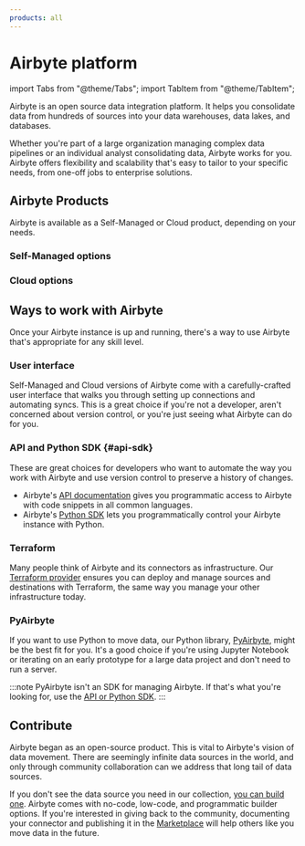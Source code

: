 ```yaml
---
products: all
---
```


# Airbyte platform

import Tabs from "@theme/Tabs";
import TabItem from "@theme/TabItem";

Airbyte is an open source data integration platform. It helps you consolidate data from hundreds of sources into your data warehouses, data lakes, and databases.

Whether you're part of a large organization managing complex data pipelines or an individual analyst consolidating data, Airbyte works for you. Airbyte offers flexibility and scalability that's easy to tailor to your specific needs, from one-off jobs to enterprise solutions.

## Airbyte Products

Airbyte is available as a Self-Managed or Cloud product, depending on your needs.

### Self-Managed options

<Grid columns="2">

<CardWithIcon title="Self-Managed Enterprise" description="Highly available, secure data movement for your entire organization. To start with Self-Managed Enterprise, you need a license key. For more details, read the enterprise setup guide." ctaText="Enterprise Setup" ctaLink="../../enterprise-setup" icon="fa-lock" />

<CardWithIcon title="Self-Managed Community" description="Our open-source version of Airbyte. Deploy locally or in your own infrastructure. Get started immediately and keep your data on your premises." ctaText="Quickstart" ctaLink="using-airbyte/getting-started/oss-quickstart" icon="fa-download" />

</Grid>

### Cloud options

<Grid columns="3">

<CardWithIcon title="Cloud" description="A Cloud-native version of Airbyte that provides a fully managed experience for data replication. Focus on moving data while Airbyte manages the infrastructure. Free 14-day trial." ctaText="Sign Up for Cloud" ctaLink="https://cloud.airbyte.com/signup" icon="fa-cloud" />

<CardWithIcon title="Cloud Teams" description="For organizations looking to scale efficiently. Role based access control, single sign on, and more ensure Cloud is a robust solution that can grow with your team." ctaText="Talk to Sales" ctaLink="https://airbyte.com/company/talk-to-sales" icon="fa-lock" />

<CardWithIcon title="Cloud Enterprise" description="A hybrid solution for organizatons seeking the convenience of a fully managed solution with separate data planes for compliance and data sovereignty." ctaText="Learn more" ctaLink="cloud-enterprise" icon="fa-lock" />

</Grid>

## Ways to work with Airbyte

Once your Airbyte instance is up and running, there's a way to use Airbyte that's appropriate for any skill level.

### User interface

Self-Managed and Cloud versions of Airbyte come with a carefully-crafted user interface that walks you through setting up connections and automating syncs. This is a great choice if you're not a developer, aren't concerned about version control, or you're just seeing what Airbyte can do for you.

### API and Python SDK {#api-sdk}

These are great choices for developers who want to automate the way you work with Airbyte and use version control to preserve a history of changes.

- Airbyte's [API documentation](https://reference.airbyte.com) gives you programmatic access to Airbyte with code snippets in all common languages.
- Airbyte's [Python SDK](https://github.com/airbytehq/airbyte-api-python-sdk) lets you programmatically control your Airbyte instance with Python.

### Terraform

Many people think of Airbyte and its connectors as infrastructure. Our [Terraform provider](/platform/terraform-documentation) ensures you can deploy and manage sources and destinations with Terraform, the same way you manage your other infrastructure today.

### PyAirbyte

If you want to use Python to move data, our Python library, [PyAirbyte](/platform/using-airbyte/pyairbyte/getting-started), might be the best fit for you. It's a good choice if you're using Jupyter Notebook or iterating on an early prototype for a large data project and don't need to run a server.

:::note
PyAirbyte isn't an SDK for managing Airbyte. If that's what you're looking for, use the [API or Python SDK](#api-sdk).
:::

## Contribute

Airbyte began as an open-source product. This is vital to Airbyte's vision of data movement. There are seemingly infinite data sources in the world, and only through community collaboration can we address that long tail of data sources.

If you don't see the data source you need in our collection, [you can build one](/platform/connector-development/). Airbyte comes with no-code, low-code, and programmatic builder options. If you're interested in giving back to the community, documenting your connector and publishing it in the [Marketplace](/integrations/) will help others like you move data in the future.
